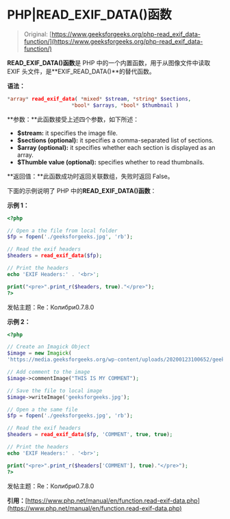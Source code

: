 # PHP|READ_EXIF_DATA()函数

> Original: [https://www.geeksforgeeks.org/php-read_exif_data-function/](https://www.geeksforgeeks.org/php-read_exif_data-function/)

**READ_EXIF_DATA()函数**是 PHP 中的一个内置函数，用于从图像文件中读取 EXIF 头文件，是**EXIF_READ_DATA()**的替代函数。

**语法：**

```php
*array* read_exif_data( *mixed* $stream, *string* $sections,
                     *bool* $arrays, *bool* $thumbnail )
```

**参数：**此函数接受上述四个参数，如下所述：

*   **$stream:** it specifies the image file.
*   **$sections (optional):** it specifies a comma-separated list of sections.
*   **$array (optional):** it specifies whether each section is displayed as an array.
*   **$Thumble value (optional):** specifies whether to read thumbnails.

**返回值：**此函数成功时返回关联数组，失败时返回 False。

下面的示例说明了 PHP 中的**READ_EXIF_DATA()函数**：

**示例 1：**

```php
<?php

// Open a the file from local folder
$fp = fopen('./geeksforgeeks.jpg', 'rb');

// Read the exif headers
$headers = read_exif_data($fp);

// Print the headers
echo 'EXIF Headers:' . '<br>';

print("<pre>".print_r($headers, true)."</pre>");
?>
```

发帖主题：Re：Колибри0.7.8.0

**示例 2：**

```php
<?php   

// Create an Imagick Object 
$image = new Imagick( 
'https://media.geeksforgeeks.org/wp-content/uploads/20200123100652/geeksforgeeks12.jpg'); 

// Add comment to the image  
$image->commentImage("THIS IS MY COMMENT"); 

// Save the file to local image
$image->writeImage('geeksforgeeks.jpg');

// Open a the same file
$fp = fopen('./geeksforgeeks.jpg', 'rb');

// Read the exif headers
$headers = read_exif_data($fp, 'COMMENT', true, true);

// Print the headers
echo 'EXIF Headers:' . '<br>';

print("<pre>".print_r($headers['COMMENT'], true)."</pre>");
?>
```

发帖主题：Re：Колибри0.7.8.0

**引用：**[https://www.php.net/manual/en/function.read-exif-data.php](https://www.php.net/manual/en/function.read-exif-data.php)